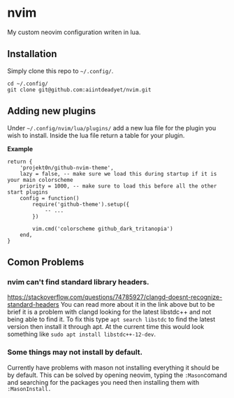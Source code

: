 # nvim

My custom neovim configuration writen in lua.

## Installation

Simply clone this repo to ```~/.config/```.
```
cd ~/.config/
git clone git@github.com:aiintdeadyet/nvim.git
```

## Adding new plugins

Under ``~/.config/nvim/lua/plugins/`` add a new lua file for the plugin you wish to install. Inside the lua file return a table for your plugin.

**Example**

```
return {
	'projekt0n/github-nvim-theme',
	lazy = false, -- make sure we load this during startup if it is your main colorscheme
	priority = 1000, -- make sure to load this before all the other start plugins
	config = function()
		require('github-theme').setup({
			-- ...
		})

		vim.cmd('colorscheme github_dark_tritanopia')
	end,
}

```

## Comon Problems

### nvim can't find standard library headers.

https://stackoverflow.com/questions/74785927/clangd-doesnt-recognize-standard-headers
You can read more about it in the link above but to be brief it is a problem with clangd looking for the latest libstdc++ and not being able to find it. To fix this type ``apt search libstdc`` to find the latest version then install it through apt. At the current time this would look something like ``sudo apt install libstdc++-12-dev``.

### Some things may not install by default. 

Currently have problems with mason not installing everything it should be by default. This can be solved by opening neovim, typing the ``:Mason``comand and searching for the packages you need then installing them with ``:MasonInstall. ``
